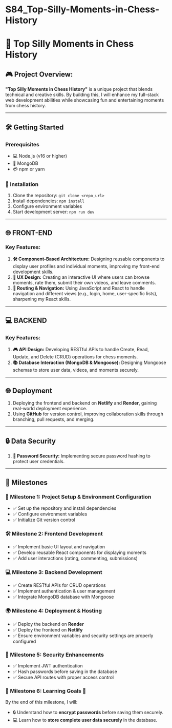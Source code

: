 # S84_Top-Silly-Moments-in-Chess-History

# 🌟 Top Silly Moments in Chess History

## 🎮 Project Overview:
**"Top Silly Moments in Chess History"** is a unique project that blends technical and creative skills. By building this, I will enhance my full-stack web development abilities while showcasing fun and entertaining moments from chess history. 

---
## 🛠️ Getting Started
### Prerequisites 
- 💻 Node.js (v16 or higher)
- 📝 MongoDB
- 💳 npm or yarn

### 🔄 Installation
1. Clone the repository: `git clone <repo_url>`
2. Install dependencies: `npm install`
3. Configure environment variables
4. Start development server: `npm run dev`

---
## 🌐 FRONT-END
### Key Features:
1. **🛠️ Component-Based Architecture:** Designing reusable components to display user profiles and individual moments, improving my front-end development skills.    
2. **👀 UX Design:** Creating an interactive UI where users can browse moments, rate them, submit their own videos, and leave comments.
3. **🔗 Routing & Navigation:** Using JavaScript and React to handle navigation and different views (e.g., login, home, user-specific lists), sharpening my React skills.

---
## 💻 BACKEND
### Key Features:
1. **🎮 API Design:** Developing RESTful APIs to handle Create, Read, Update, and Delete (CRUD) operations for chess moments.
2. **📚 Database Interaction (MongoDB & Mongoose):** Designing Mongoose schemas to store user data, videos, and moments securely.

---
## 🌐 Deployment
1. Deploying the frontend and backend on **Netlify** and **Render**, gaining real-world deployment experience.
2. Using **GitHub** for version control, improving collaboration skills through branching, pull requests, and merging.

---
## 🔒 Data Security
1. **🔐 Password Security:** Implementing secure password hashing to protect user credentials.

---
## 🎯 Milestones
### 🎯 Milestone 1: Project Setup & Environment Configuration 
- ✅ Set up the repository and install dependencies
- ✅ Configure environment variables
- ✅ Initialize Git version control 

### 🛠️ Milestone 2: Frontend Development
- ✅ Implement basic UI layout and navigation
- ✅ Develop reusable React components for displaying moments
- ✅ Add user interactions (rating, commenting, submissions)

### 💻 Milestone 3: Backend Development
- ✅ Create RESTful APIs for CRUD operations
- ✅ Implement authentication & user management
- ✅ Integrate MongoDB database with Mongoose

### 🌍 Milestone 4: Deployment & Hosting
- ✅ Deploy the backend on **Render**
- ✅ Deploy the frontend on **Netlify**
- ✅ Ensure environment variables and security settings are properly configured

### 🔐 Milestone 5: Security Enhancements
- ✅ Implement JWT authentication
- ✅ Hash passwords before saving in the database
- ✅ Secure API routes with proper access control

### 🌟 Milestone 6: Learning Goals 🎯
By the end of this milestone, I will:
- 🔒 Understand how to **encrypt passwords** before saving them securely.
- 💻 Learn how to **store complete user data securely** in the database.
